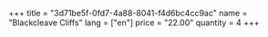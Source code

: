 +++
title = "3d71be5f-0fd7-4a88-8041-f4d6bc4cc9ac"
name = "Blackcleave Cliffs"
lang = ["en"]
price = "22.00"
quantity = 4
+++
